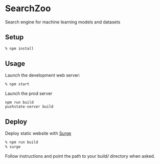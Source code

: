 SearchZoo
===========================

Search engine for machine learning models and datasets

Setup
-----

```sh
% npm install
```

Usage
-----

Launch the development web server:

```sh
% npm start
```

Launch the prod server

```
npm run build
pushstate-server build
```

Deploy
------

Deploy static website with [Surge](https://surge.sh/)

```sh
% npm run build
% surge
```

Follow instructions and point the path to your build/ directory when asked.
